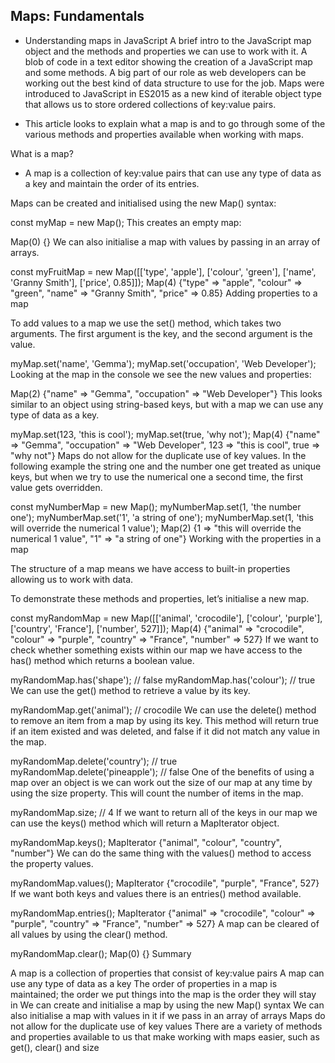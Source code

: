 ## Maps: Fundamentals

- Understanding maps in JavaScript
A brief intro to the JavaScript map object and the methods and properties we can use to work with it.
A blob of code in a text editor showing the creation of a JavaScript map and some methods.
A big part of our role as web developers can be working out the best kind of data structure to use for the job. Maps were introduced to JavaScript in ES2015 as a new kind of iterable object type that allows us to store ordered collections of key:value pairs.

- This article looks to explain what a map is and to go through some of the various methods and properties available when working with maps.

What is a map?

- A map is a collection of key:value pairs that can use any type of data as a key and maintain the order of its entries.

Maps can be created and initialised using the new Map() syntax:

const myMap = new Map();
This creates an empty map:

Map(0) {}
We can also initialise a map with values by passing in an array of arrays.

const myFruitMap = new Map([['type', 'apple'], ['colour', 'green'], ['name', 'Granny Smith'], ['price', 0.85]]);
Map(4) {"type" => "apple", "colour" => "green", "name" => "Granny Smith", "price" => 0.85}
Adding properties to a map

To add values to a map we use the set() method, which takes two arguments. The first argument is the key, and the second argument is the value.

myMap.set('name', 'Gemma');
myMap.set('occupation', 'Web Developer');
Looking at the map in the console we see the new values and properties:

Map(2) {"name" => "Gemma", "occupation" => "Web Developer"}
This looks similar to an object using string-based keys, but with a map we can use any type of data as a key.

myMap.set(123, 'this is cool');
myMap.set(true, 'why not');
Map(4) {"name" => "Gemma", "occupation" => "Web Developer", 123 => "this is cool", true => "why not"}
Maps do not allow for the duplicate use of key values. In the following example the string one and the number one get treated as unique keys, but when we try to use the numerical one a second time, the first value gets overridden.

const myNumberMap = new Map();
myNumberMap.set(1, 'the number one');
myNumberMap.set('1', 'a string of one');
myNumberMap.set(1, 'this will override the numerical 1 value');
Map(2) {1 => "this will override the numerical 1 value", "1" => "a string of one"}
Working with the properties in a map

The structure of a map means we have access to built-in properties allowing us to work with data.

To demonstrate these methods and properties, let’s initialise a new map.

const myRandomMap = new Map([['animal', 'crocodile'], ['colour', 'purple'], ['country', 'France'], ['number', 527]]);
Map(4) {"animal" => "crocodile", "colour" => "purple", "country" => "France", "number" => 527}
If we want to check whether something exists within our map we have access to the has() method which returns a boolean value.

myRandomMap.has('shape'); // false
myRandomMap.has('colour'); // true
We can use the get() method to retrieve a value by its key.

myRandomMap.get('animal'); // crocodile
We can use the delete() method to remove an item from a map by using its key. This method will return true if an item existed and was deleted, and false if it did not match any value in the map.

myRandomMap.delete('country'); // true
myRandomMap.delete('pineapple'); // false
One of the benefits of using a map over an object is we can work out the size of our map at any time by using the size property. This will count the number of items in the map.

myRandomMap.size; // 4
If we want to return all of the keys in our map we can use the keys() method which will return a MapIterator object.

myRandomMap.keys();
MapIterator {"animal", "colour", "country", "number"}
We can do the same thing with the values() method to access the property values.

myRandomMap.values();
MapIterator {"crocodile", "purple", "France", 527}
If we want both keys and values there is an entries() method available.

myRandomMap.entries();
MapIterator {"animal" => "crocodile", "colour" => "purple", "country" => "France", "number" => 527}
A map can be cleared of all values by using the clear() method.

myRandomMap.clear();
Map(0) {}
Summary

A map is a collection of properties that consist of key:value pairs
A map can use any type of data as a key
The order of properties in a map is maintained; the order we put things into the map is the order they will stay in
We can create and initialise a map by using the new Map() syntax
We can also initialise a map with values in it if we pass in an array of arrays
Maps do not allow for the duplicate use of key values
There are a variety of methods and properties available to us that make working with maps easier, such as get(), clear() and size